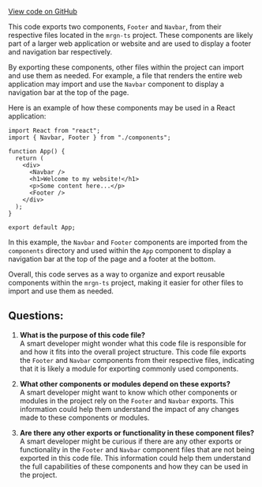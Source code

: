 [View code on GitHub](https://github.com/mrgnlabs/mrgn-ts/apps/marginfi-landing-page/src/components/index.tsx)

This code exports two components, `Footer` and `Navbar`, from their respective files located in the `mrgn-ts` project. These components are likely part of a larger web application or website and are used to display a footer and navigation bar respectively. 

By exporting these components, other files within the project can import and use them as needed. For example, a file that renders the entire web application may import and use the `Navbar` component to display a navigation bar at the top of the page. 

Here is an example of how these components may be used in a React application:

```
import React from "react";
import { Navbar, Footer } from "./components";

function App() {
  return (
    <div>
      <Navbar />
      <h1>Welcome to my website!</h1>
      <p>Some content here...</p>
      <Footer />
    </div>
  );
}

export default App;
```

In this example, the `Navbar` and `Footer` components are imported from the `components` directory and used within the `App` component to display a navigation bar at the top of the page and a footer at the bottom. 

Overall, this code serves as a way to organize and export reusable components within the `mrgn-ts` project, making it easier for other files to import and use them as needed.
## Questions: 
 1. **What is the purpose of this code file?**\
A smart developer might wonder what this code file is responsible for and how it fits into the overall project structure. This code file exports the `Footer` and `Navbar` components from their respective files, indicating that it is likely a module for exporting commonly used components.

2. **What other components or modules depend on these exports?**\
A smart developer might want to know which other components or modules in the project rely on the `Footer` and `Navbar` exports. This information could help them understand the impact of any changes made to these components or modules.

3. **Are there any other exports or functionality in these component files?**\
A smart developer might be curious if there are any other exports or functionality in the `Footer` and `Navbar` component files that are not being exported in this code file. This information could help them understand the full capabilities of these components and how they can be used in the project.